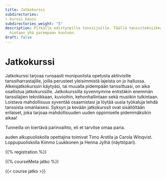 ```yaml
---
title: Jatkokurssi
subdirectories:
- kurssi_kausi
subdirectories_weight: "5"
description: Pitkälle edistyneille tanssijoille. Täällä tanssitekniikka ja kuviot
  hiotaan yhä parempaan kuntoon.
draft: false
---
```

# Jatkokurssi

Jatkokurssi tarjoaa runsaasti monipuolista opetusta aktiivisille tanssiharrastajille, joilla perusteet yleisimmistä lajeista on jo hallussa. Alkeisjatkokurssin käytyäsi, tai muualla pidempään tanssittuasi, on aika osallistua jatkokurssille. Jatkokurssilla syvennymme entistäkin enemmän tanssilajien tekniikkaan, kuvioihin, kehonhallintaan sekä musiikin tulkintaan. Loistava mahdollisuus syventää osaamistasi ja löytää uusia työkaluja tehdä tanssista omanlaisesi. Syksyn ja kevään jatkokurssit ovat sisällöltään erilaiset, joka tarjoaa mahdollisuuden uuden oppimiselle pidemmäksikin aikaa!

Tunneilla on kiertävä parinvaihto, eli et tarvitse omaa paria.

auden alkupuoliskolla opettajina toimivat Timo Arstila ja Carola Winqvist. Loppupuoliskolla Kimmo Luukkonen ja Henna Jylhä (näyttöpari).

<!-- layouts/shortcodes/registration.html -->
{{% registration %}}

{{% courseMeta jatko %}}

{{< course jatko >}}
